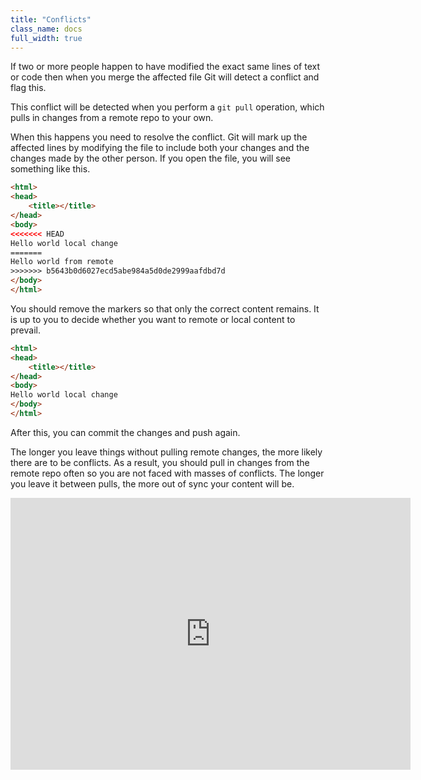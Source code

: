 ```yaml
---
title: "Conflicts"
class_name: docs
full_width: true
---
```


If two or more people happen to have modified the exact same lines of text or code then when you merge the affected file Git will detect a conflict and flag this.

This conflict will be detected when you perform a `git pull` operation, which pulls in changes from a remote repo to your own.

When this happens you need to resolve the conflict. Git will mark up the affected lines by modifying the file to include both your changes and the changes made by the other person. If you open the file, you will see something like this.

``` html
<html>
<head>
    <title></title>
</head>
<body>
<<<<<<< HEAD
Hello world local change
=======
Hello world from remote
>>>>>>> b5643b0d6027ecd5abe984a5d0de2999aafdbd7d
</body>
</html>
```

You should remove the markers so that only the correct content remains. It is up to you to decide whether you want to remote or local content to prevail.

``` html
<html>
<head>
    <title></title>
</head>
<body>
Hello world local change
</body>
</html>
```

After this, you can commit the changes and push again. 

The longer you leave things without pulling remote changes, the more likely there are to be conflicts. As a result, you should pull in changes from the remote repo often so you are not faced with masses of conflicts. The longer you leave it between pulls, the more out of sync your content will be.

<div class="video">
<div class="video-wrapper">
<iframe src="https://player.vimeo.com/video/173328972" width="640" height="435" frameborder="0" webkitallowfullscreen mozallowfullscreen allowfullscreen></iframe>
</div>
</div>




